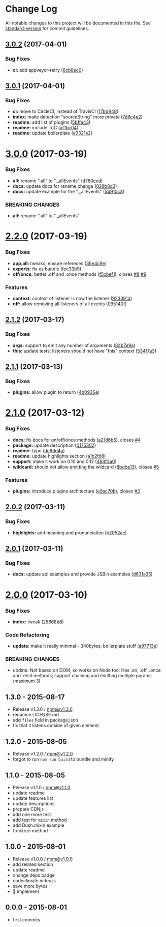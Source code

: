 # Change Log

All notable changes to this project will be documented in this file. See [standard-version](https://github.com/conventional-changelog/standard-version) for commit guidelines.

<a name="3.0.2"></a>
## [3.0.2](https://github.com/tunnckocore/dush/compare/v3.0.1...v3.0.2) (2017-04-01)


### Bug Fixes

* **ci:** add appveyor-retry ([6cb8ec0](https://github.com/tunnckocore/dush/commit/6cb8ec0))



<a name="3.0.1"></a>
## [3.0.1](https://github.com/tunnckocore/dush/compare/v3.0.0...v3.0.1) (2017-04-01)


### Bug Fixes

* **ci:** move to CircleCI, instead of TravisCI ([17bd948](https://github.com/tunnckocore/dush/commit/17bd948))
* **index:** make detection "sourceString" more private ([7d6c4e2](https://github.com/tunnckocore/dush/commit/7d6c4e2))
* **readme:** add list of plugins ([5b1fa43](https://github.com/tunnckocore/dush/commit/5b1fa43))
* **readme:** include ToC ([af1bc04](https://github.com/tunnckocore/dush/commit/af1bc04))
* **readme:** update boilerplate ([e9321a2](https://github.com/tunnckocore/dush/commit/e9321a2))



<a name="3.0.0"></a>
# [3.0.0](https://github.com/tunnckocore/dush/compare/v2.2.0...v3.0.0) (2017-03-19)


### Bug Fixes

* **all:** rename ".all" to "._allEvents" ([d760ecd](https://github.com/tunnckocore/dush/commit/d760ecd))
* **docs:** update docs for rename change ([029b8d3](https://github.com/tunnckocore/dush/commit/029b8d3))
* **docs:** update example for the "._allEvents" ([54910c3](https://github.com/tunnckocore/dush/commit/54910c3))


### BREAKING CHANGES

* **all:** rename ".all" to "._allEvents"



<a name="2.2.0"></a>
# [2.2.0](https://github.com/tunnckocore/dush/compare/v2.1.2...v2.2.0) (2017-03-19)


### Bug Fixes

* **app.all:** tweaks, ensure refereces ([36e4c9e](https://github.com/tunnckocore/dush/commit/36e4c9e))
* **exports:** fix es bundle ([fec33b9](https://github.com/tunnckocore/dush/commit/fec33b9))
* **off/once:** better .off and .once methods ([f5cbef1](https://github.com/tunnckocore/dush/commit/f5cbef1)), closes [#8](https://github.com/tunnckocore/dush/issues/8) [#9](https://github.com/tunnckocore/dush/issues/9)


### Features

* **context:** context of listener is now the listener ([923391d](https://github.com/tunnckocore/dush/commit/923391d))
* **off:** allow removing all listeners of all events ([095140f](https://github.com/tunnckocore/dush/commit/095140f))



<a name="2.1.2"></a>
## [2.1.2](https://github.com/tunnckocore/dush/compare/v2.1.1...v2.1.2) (2017-03-17)


### Bug Fixes

* **args:** support to emit any number of arguments ([84b7e9a](https://github.com/tunnckocore/dush/commit/84b7e9a))
* **this:** update tests; listeners should not have "this" context ([534f7a3](https://github.com/tunnckocore/dush/commit/534f7a3))



<a name="2.1.1"></a>
## [2.1.1](https://github.com/tunnckocore/dush/compare/v2.1.0...v2.1.1) (2017-03-13)


### Bug Fixes

* **plugins:** allow plugin to return ([4b0936e](https://github.com/tunnckocore/dush/commit/4b0936e))



<a name="2.1.0"></a>
# [2.1.0](https://github.com/tunnckocore/dush/compare/v2.0.2...v2.1.0) (2017-03-12)


### Bug Fixes

* **docs:** fix docs for on/off/once methods ([a21d6b5](https://github.com/tunnckocore/dush/commit/a21d6b5)), closes [#4](https://github.com/tunnckocore/dush/issues/4)
* **package:** update description ([0175302](https://github.com/tunnckocore/dush/commit/0175302))
* **readme:** typo ([dc6dd4a](https://github.com/tunnckocore/dush/commit/dc6dd4a))
* **readme:** update highlights section ([a1b2fd8](https://github.com/tunnckocore/dush/commit/a1b2fd8))
* **support:** make it work on 0.10 and 0.12 ([484f3a0](https://github.com/tunnckocore/dush/commit/484f3a0))
* **wildcard:** should not allow emitting the wildcard ([8bdbe13](https://github.com/tunnckocore/dush/commit/8bdbe13)), closes [#5](https://github.com/tunnckocore/dush/issues/5)


### Features

* **plugins:** introduce plugins architecture ([e9ac70b](https://github.com/tunnckocore/dush/commit/e9ac70b)), closes [#3](https://github.com/tunnckocore/dush/issues/3)



<a name="2.0.2"></a>
## [2.0.2](https://github.com/tunnckocore/dush/compare/v2.0.1...v2.0.2) (2017-03-11)


### Bug Fixes

* **highlights:** add meaning and pronunciation ([b2052ae](https://github.com/tunnckocore/dush/commit/b2052ae))



<a name="2.0.1"></a>
## [2.0.1](https://github.com/tunnckocore/dush/compare/v2.0.0...v2.0.1) (2017-03-11)


### Bug Fixes

* **docs:** update api examples and provide JSBin examples ([d631a35](https://github.com/tunnckocore/dush/commit/d631a35))



<a name="2.0.0"></a>
# [2.0.0](https://github.com/tunnckocore/dush/compare/v1.3.0...v2.0.0) (2017-03-10)


### Bug Fixes

* **index:** tweak ([25668b6](https://github.com/tunnckocore/dush/commit/25668b6))


### Code Refactoring

* **update:** make it really minimal - 340bytes; boilerplate stuff ([a97713e](https://github.com/tunnckocore/dush/commit/a97713e))


### BREAKING CHANGES

* update: Not based on DOM, so works on Node too; Has .on, .off, .once and .emit methods;
support chaining and emitting multiple params (maximum 3)





## 1.3.0 - 2015-08-17
- Release v1.3.0 / npm@v1.3.0
- renamce LICENSE.md
- add `files` field in package.json
- fix that it listens outside of given element

## 1.2.0 - 2015-08-05
- Release v1.2.0 / npm@v1.2.0
- forgot to run `npm run build` to bundle and minify

## 1.1.0 - 2015-08-05
- Release v1.1.0 / npm@v1.1.0
- update readme
- update features list
- update descriptions
- prepare CDNjs
- add one more test
- add test for `mixin` method
- add Dush.mixin example
- fix `mixin` method

## 1.0.0 - 2015-08-01
- Release v1.0.0 / npm@v1.0.0
- add related section
- update readme
- change deps badge
- codeclimate index.js
- save more bytes
- :clap: implement

## 0.0.0 - 2015-08-01
- first commits